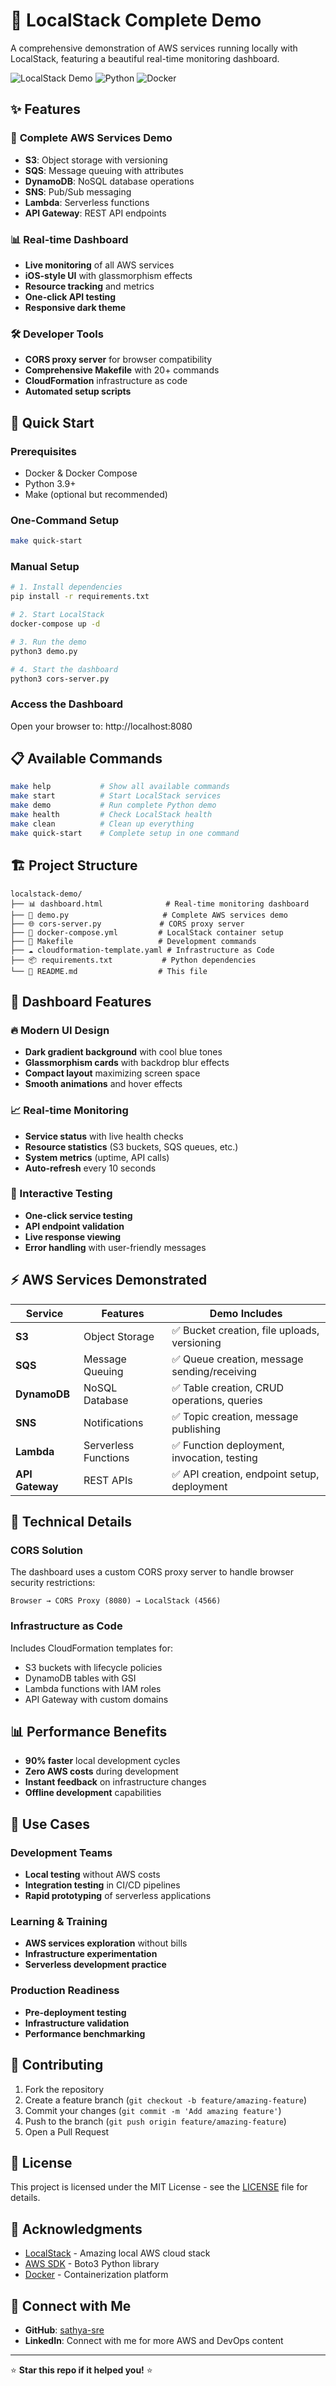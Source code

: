 # 🚀 LocalStack Complete Demo

A comprehensive demonstration of AWS services running locally with LocalStack, featuring a beautiful real-time monitoring dashboard.

![LocalStack Demo](https://img.shields.io/badge/LocalStack-Demo-blue?style=for-the-badge&logo=amazon-aws)
![Python](https://img.shields.io/badge/Python-3.9+-green?style=for-the-badge&logo=python)
![Docker](https://img.shields.io/badge/Docker-Required-blue?style=for-the-badge&logo=docker)

## ✨ Features

### 🎯 **Complete AWS Services Demo**
- **S3**: Object storage with versioning
- **SQS**: Message queuing with attributes  
- **DynamoDB**: NoSQL database operations
- **SNS**: Pub/Sub messaging
- **Lambda**: Serverless functions
- **API Gateway**: REST API endpoints

### 📊 **Real-time Dashboard**
- **Live monitoring** of all AWS services
- **iOS-style UI** with glassmorphism effects
- **Resource tracking** and metrics
- **One-click API testing**
- **Responsive dark theme**

### 🛠️ **Developer Tools**
- **CORS proxy server** for browser compatibility
- **Comprehensive Makefile** with 20+ commands
- **CloudFormation** infrastructure as code
- **Automated setup scripts**

## 🚀 Quick Start

### Prerequisites
- Docker & Docker Compose
- Python 3.9+
- Make (optional but recommended)

### One-Command Setup
```bash
make quick-start
```

### Manual Setup
```bash
# 1. Install dependencies
pip install -r requirements.txt

# 2. Start LocalStack
docker-compose up -d

# 3. Run the demo
python3 demo.py

# 4. Start the dashboard
python3 cors-server.py
```

### Access the Dashboard
Open your browser to: http://localhost:8080

## 📋 Available Commands

```bash
make help           # Show all available commands
make start          # Start LocalStack services
make demo           # Run complete Python demo
make health         # Check LocalStack health
make clean          # Clean up everything
make quick-start    # Complete setup in one command
```

## 🏗️ Project Structure

```
localstack-demo/
├── 📊 dashboard.html              # Real-time monitoring dashboard
├── 🐍 demo.py                     # Complete AWS services demo
├── 🌐 cors-server.py             # CORS proxy server
├── 🐳 docker-compose.yml         # LocalStack container setup
├── 📝 Makefile                   # Development commands
├── ☁️ cloudformation-template.yaml # Infrastructure as Code
├── 📦 requirements.txt           # Python dependencies
└── 📖 README.md                  # This file
```

## 🎨 Dashboard Features

### 🔥 Modern UI Design
- **Dark gradient background** with cool blue tones
- **Glassmorphism cards** with backdrop blur effects
- **Compact layout** maximizing screen space
- **Smooth animations** and hover effects

### 📈 Real-time Monitoring
- **Service status** with live health checks
- **Resource statistics** (S3 buckets, SQS queues, etc.)
- **System metrics** (uptime, API calls)
- **Auto-refresh** every 10 seconds

### 🧪 Interactive Testing
- **One-click service testing**
- **API endpoint validation**
- **Live response viewing**
- **Error handling** with user-friendly messages

## ⚡ AWS Services Demonstrated

| Service | Features | Demo Includes |
|---------|----------|---------------|
| **S3** | Object Storage | ✅ Bucket creation, file uploads, versioning |
| **SQS** | Message Queuing | ✅ Queue creation, message sending/receiving |
| **DynamoDB** | NoSQL Database | ✅ Table creation, CRUD operations, queries |
| **SNS** | Notifications | ✅ Topic creation, message publishing |
| **Lambda** | Serverless Functions | ✅ Function deployment, invocation, testing |
| **API Gateway** | REST APIs | ✅ API creation, endpoint setup, deployment |

## 🔧 Technical Details

### CORS Solution
The dashboard uses a custom CORS proxy server to handle browser security restrictions:
```
Browser → CORS Proxy (8080) → LocalStack (4566)
```

### Infrastructure as Code
Includes CloudFormation templates for:
- S3 buckets with lifecycle policies
- DynamoDB tables with GSI
- Lambda functions with IAM roles
- API Gateway with custom domains

## 📊 Performance Benefits

- **90% faster** local development cycles
- **Zero AWS costs** during development  
- **Instant feedback** on infrastructure changes
- **Offline development** capabilities

## 🎯 Use Cases

### Development Teams
- **Local testing** without AWS costs
- **Integration testing** in CI/CD pipelines
- **Rapid prototyping** of serverless applications

### Learning & Training
- **AWS services exploration** without bills
- **Infrastructure experimentation**
- **Serverless development practice**

### Production Readiness
- **Pre-deployment testing**
- **Infrastructure validation**
- **Performance benchmarking**

## 🤝 Contributing

1. Fork the repository
2. Create a feature branch (`git checkout -b feature/amazing-feature`)
3. Commit your changes (`git commit -m 'Add amazing feature'`)
4. Push to the branch (`git push origin feature/amazing-feature`)
5. Open a Pull Request

## 📝 License

This project is licensed under the MIT License - see the [LICENSE](LICENSE) file for details.

## 🌟 Acknowledgments

- [LocalStack](https://localstack.cloud/) - Amazing local AWS cloud stack
- [AWS SDK](https://aws.amazon.com/sdk-for-python/) - Boto3 Python library
- [Docker](https://www.docker.com/) - Containerization platform

## 🔗 Connect with Me

- **GitHub**: [sathya-sre](https://github.com/sathya-sre)
- **LinkedIn**: Connect with me for more AWS and DevOps content

---

⭐ **Star this repo if it helped you!** ⭐
